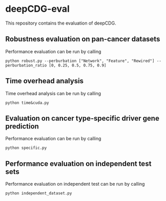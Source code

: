 # deepCDG-eval
This repository contains the evaluation of deepCDG.
##  Robustness evaluation on pan-cancer datasets
Performance evaluation can be run by calling

``python robust.py --perburbation ["Network", "Feature", "Rewired"] -- perburbation_ratio [0, 0.25, 0.5, 0.75, 0.9]``

## Time overhead analysis
Time overhead analysis can be run by calling

``python time&cuda.py``

## Evaluation on cancer type-specific driver gene prediction
Performance evaluation can be run by calling

``python specific.py``

## Performance evaluation on independent test sets
Performance evaluation on independent test can be run by calling

``python independent_dataset.py``


